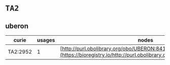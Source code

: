 # `TA2`

## uberon

| curie    |   usages | nodes                                                                                                                 |
|----------|----------|-----------------------------------------------------------------------------------------------------------------------|
| TA2:2952 |        1 | [http://purl.obolibrary.org/obo/UBERON:8410000](https://bioregistry.io/http://purl.obolibrary.org/obo/UBERON:8410000) |
